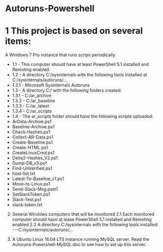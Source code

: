 # Autoruns-Powershell
# 1 This project is based on several items:
A Windows 7 Pro instance that runs scrips periodically
* 1.1 - This computer should have at least PowerShell 5.1 installed and Remoting enabled.
* 1.2 - A directory C:/sysinternals with the following tools installed at C:/sysinternals/autoruns/...
* 1.2.1 - Microsoft Sysinternals Autoruns
* 1.3 - A directory C:/ with the following folders created:
* 1.3.1 - C:/ar_archive
* 1.3.2 - C:/ar_baseline
* 1.3.3 - C:/ar_latest
* 1.3.4 - C:/ar_scripts
* 1.4 - The ar_scripts folder should have the following scripts uploaded:
* ArData-Archive.ps1
* Baseline-Archive.ps1
* Check-Hashes.ps1
* Collect-AR-Data.ps1
* Create-Baseline.ps1
* Create-HTML.ps1
* CreateLinuxCred.ps1
* Delta2-Hashes_V2.ps1
* Dump-DB_v3.ps1
* Find-UnVerified.ps1
* host-list.txt
* Latest-To-Baseline_v1.ps1
* Move-to-Linux.ps1
* Send-Slack-Msg.psm1
* SetSlackToken.ps1
* Slack-Test.ps1
* slack-token.txt

2. Several Windows computers that will be monitored
2.1 Each monitored computer should have at lease PowerShell 5.1 installed and Remoting enabled
2.2 A directory C:/sysinternals with the following tools installed:
---C:/sysinternals/autoruns/...

3. A Ubuntu Linux 16.04 LTS instance running MySQL server.
Read the Autoruns-Powershell-MySQL.doc to see how to set up this server.
